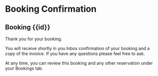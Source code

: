 # Booking Confirmation

## Booking {{id}}

Thank you for your booking. 

You will receive shortly in you Inbox confirmation of your booking and a copy of the invoice. If you have any questions please feel free to ask. 

At any time, you can review this booking and any other reservation under your Bookings tab.